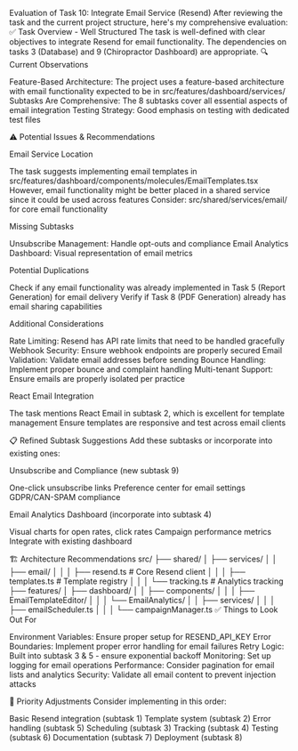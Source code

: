 Evaluation of Task 10: Integrate Email Service (Resend)
After reviewing the task and the current project structure, here's my comprehensive evaluation:
✅ Task Overview - Well Structured
The task is well-defined with clear objectives to integrate Resend for email functionality. The dependencies on tasks 3 (Database) and 9 (Chiropractor Dashboard) are appropriate.
🔍 Current Observations

Feature-Based Architecture: The project uses a feature-based architecture with email functionality expected to be in src/features/dashboard/services/
Subtasks Are Comprehensive: The 8 subtasks cover all essential aspects of email integration
Testing Strategy: Good emphasis on testing with dedicated test files

⚠️ Potential Issues & Recommendations

Email Service Location

The task suggests implementing email templates in src/features/dashboard/components/molecules/EmailTemplates.tsx
However, email functionality might be better placed in a shared service since it could be used across features
Consider: src/shared/services/email/ for core email functionality


Missing Subtasks

Unsubscribe Management: Handle opt-outs and compliance
Email Analytics Dashboard: Visual representation of email metrics


Potential Duplications

Check if any email functionality was already implemented in Task 5 (Report Generation) for email delivery
Verify if Task 8 (PDF Generation) already has email sharing capabilities


Additional Considerations

Rate Limiting: Resend has API rate limits that need to be handled gracefully
Webhook Security: Ensure webhook endpoints are properly secured
Email Validation: Validate email addresses before sending
Bounce Handling: Implement proper bounce and complaint handling
Multi-tenant Support: Ensure emails are properly isolated per practice


React Email Integration

The task mentions React Email in subtask 2, which is excellent for template management
Ensure templates are responsive and test across email clients



📋 Refined Subtask Suggestions
Add these subtasks or incorporate into existing ones:

Unsubscribe and Compliance (new subtask 9)

One-click unsubscribe links
Preference center for email settings
GDPR/CAN-SPAM compliance


Email Analytics Dashboard (incorporate into subtask 4)

Visual charts for open rates, click rates
Campaign performance metrics
Integrate with existing dashboard



🏗️ Architecture Recommendations
src/
├── shared/
│   ├── services/
│   │   ├── email/
│   │   │   ├── resend.ts         # Core Resend client
│   │   │   ├── templates.ts      # Template registry
│   │   │   └── tracking.ts       # Analytics tracking
├── features/
│   ├── dashboard/
│   │   ├── components/
│   │   │   ├── EmailTemplateEditor/
│   │   │   └── EmailAnalytics/
│   │   ├── services/
│   │   │   ├── emailScheduler.ts
│   │   │   └── campaignManager.ts
✅ Things to Look Out For

Environment Variables: Ensure proper setup for RESEND_API_KEY
Error Boundaries: Implement proper error handling for email failures
Retry Logic: Built into subtask 3 & 5 - ensure exponential backoff
Monitoring: Set up logging for email operations
Performance: Consider pagination for email lists and analytics
Security: Validate all email content to prevent injection attacks

🎯 Priority Adjustments
Consider implementing in this order:

Basic Resend integration (subtask 1)
Template system (subtask 2)
Error handling (subtask 5)
Scheduling (subtask 3)
Tracking (subtask 4)
Testing (subtask 6)
Documentation (subtask 7)
Deployment (subtask 8)